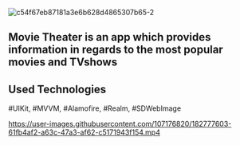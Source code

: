 ![c54f67eb87181a3e6b628d4865307b65-2](https://user-images.githubusercontent.com/107176820/182781827-38aa7e81-cb39-432a-aa25-d76f35d2d7f0.jpg)

## Movie Theater is an app which provides information in regards to the most popular movies and TVshows

## Used Technologies
#UIKit,
#MVVM,
#Alamofire,
#Realm,
#SDWebImage






https://user-images.githubusercontent.com/107176820/182777603-61fb4af2-a63c-47a3-af62-c5171943f154.mp4

